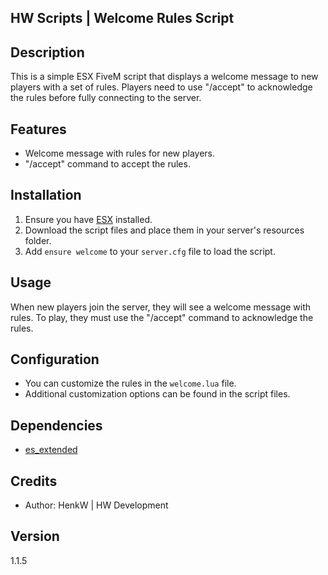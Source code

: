 ## HW Scripts | Welcome Rules Script

## Description

This is a simple ESX FiveM script that displays a welcome message to new players with a set of rules. Players need to use "/accept" to acknowledge the rules before fully connecting to the server.

## Features

- Welcome message with rules for new players.
- "/accept" command to accept the rules.

## Installation

1. Ensure you have [ESX](https://github.com/esx-framework/es_extended) installed.
2. Download the script files and place them in your server's resources folder.
3. Add `ensure welcome` to your `server.cfg` file to load the script.

## Usage

When new players join the server, they will see a welcome message with rules. To play, they must use the "/accept" command to acknowledge the rules.

## Configuration

- You can customize the rules in the `welcome.lua` file.
- Additional customization options can be found in the script files.

## Dependencies

- [es_extended](https://github.com/esx-framework/es_extended)

## Credits

- Author: HenkW | HW Development

## Version

1.1.5


